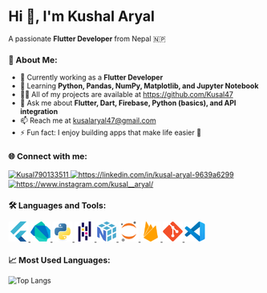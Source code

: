 # Hi 👋, I'm Kushal Aryal  
A passionate **Flutter Developer** from Nepal 🇳🇵  

 ### 💫 About Me:
- 💼 Currently working as a **Flutter Developer**
- 🌱 Learning **Python, Pandas, NumPy, Matplotlib, and Jupyter Notebook**
- 👨‍💻 All of my projects are available at https://github.com/Kusal47
- 💬 Ask me about **Flutter, Dart, Firebase, Python (basics), and API integration**
- 📫 Reach me at kusalaryal47@gmail.com
- ⚡ Fun fact: I enjoy building apps that make life easier 🚀


### 🌐 Connect with me:

<a href="https://twitter.com/Kusal790133511" rel="nofollow">
  <img align="center" src="https://raw.githubusercontent.com/rahuldkjain/github-profile-readme-generator/master/src/images/icons/Social/twitter.svg" alt="Kusal790133511" height="30" width="40" style="max-width: 100%; height: auto; max-height: 30px;">
</a>
<a href="https://linkedin.com/in/kusal-aryal-9639a6299" rel="nofollow">
 <img align="center" src="https://raw.githubusercontent.com/rahuldkjain/github-profile-readme-generator/master/src/images/icons/Social/linked-in-alt.svg" alt="https://linkedin.com/in/kusal-aryal-9639a6299" height="30" width="40" style="max-width: 100%; height: auto; max-height: 30px;">
</a>
<a href="https://www.instagram.com/kusal__aryal/" rel="nofollow">
 <img align="center" src="https://raw.githubusercontent.com/rahuldkjain/github-profile-readme-generator/master/src/images/icons/Social/instagram.svg" alt="https://www.instagram.com/kusal__aryal/" height="30" width="40" style="max-width: 100%; height: auto; max-height: 30px;">
</a>



### 🛠️ Languages and Tools:

<a href="https://flutter.dev/" target="_blank" >
  <img src="https://raw.githubusercontent.com/devicons/devicon/master/icons/flutter/flutter-original.svg" width="40" height="40"/>
</a>
<a href="https://dart.dev/" target="_blank" >
  <img src="https://raw.githubusercontent.com/devicons/devicon/master/icons/dart/dart-original.svg" width="40" height="40"/>
</a>
<a href="https://www.python.org/" target="_blank" >
  <img src="https://raw.githubusercontent.com/devicons/devicon/master/icons/python/python-original.svg" width="40" height="40"/>
</a>
<a href="https://pandas.pydata.org/" target="_blank" >
  <img src="https://raw.githubusercontent.com/devicons/devicon/master/icons/pandas/pandas-original.svg" width="40" height="40"/>
</a>
<a href="https://numpy.org/" target="_blank" >
  <img src="https://raw.githubusercontent.com/devicons/devicon/master/icons/numpy/numpy-original.svg" width="40" height="40"/>
</a>
<a href="https://jupyter.org/" target="_blank" >
  <img src="https://raw.githubusercontent.com/devicons/devicon/master/icons/jupyter/jupyter-original.svg" width="40" height="40"/>
</a>
<a href="https://firebase.google.com/" target="_blank" >
  <img src="https://raw.githubusercontent.com/devicons/devicon/master/icons/firebase/firebase-plain.svg" width="40" height="40"/>
</a>
<a href="https://git-scm.com/" target="_blank" >
  <img src="https://raw.githubusercontent.com/devicons/devicon/master/icons/git/git-original.svg" width="40" height="40"/>
</a>
<a href="https://code.visualstudio.com/" target="_blank" >
  <img src="https://raw.githubusercontent.com/devicons/devicon/master/icons/vscode/vscode-original.svg" width="40" height="40"/>
</a>



### 📈 Most Used Languages:

![Top Langs](https://github-readme-stats.vercel.app/api/top-langs/?username=Kusal47&layout=compact&theme=tokyolight)
